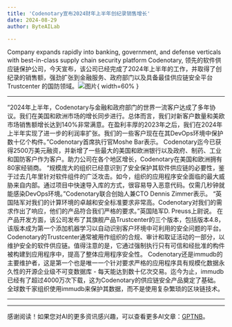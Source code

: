 ```yaml
---
title: 'Codenotary宣布2024财年上半年创纪录销售增长'
date: 2024-08-29
author: ByteAILab

---
```


Company expands rapidly into banking, government, and defense verticals with best-in-class supply chain security platform
Codenotary, 领先的软件供应链保护公司，今天宣布，该公司已经完成了2024年上半年的工作，并取得了创纪录的销售额，强劲扩张到金融服务、政府部门以及具备最佳供应链安全平台 Trustcenter 的国防领域。![图片](https://ai-techpark.com/wp-content/uploads/2024/08/Codenot-960x540.jpg){ width=60% }

---

“2024年上半年，Codenotary与金融和政府部门的世界一流客户达成了多年协议。我们在美国和欧洲市场的增长同步进行。总体而言，我们对新客户数量和美欧市场销售额增长达到140%非常满意。在盈利丰厚的2023年之后，我们在2024年上半年实现了进一步的利润率扩张。我们的一些客户现在在其DevOps环境中保护数十亿个构件。”Codenotary首席执行官Moshe Bar表示。
Codenotary迄今已获得2500万美元融资，并新增了一些最大的美国和欧洲银行以及政府、制药、工业和国防客户作为客户。助力公司在各个地区增长，Codenotary在美国和欧洲拥有80家经销商。
“规模庞大的组织已经意识到了安全保护其软件供应链的必要性，鉴于过去几年里针对软件组件的广泛攻击。如今，组织的应用程序安全面临的最大威胁来自内部。通过项目中快速导入库的方式，很容易导入恶意代码。仅需几秒钟就能感染DevOps环境。”Codenotary联合创始人兼CTO Dennis Zimmer表示。
“英国陆军对我们的计算环境的卓越和安全标准要求非常高。Codenotary对我们的需求作出了响应，他们的产品符合我们严格的要求。”英国陆军D. Preuss上尉说。
在产品开发方面，该公司发布了其旗舰产品Trustcenter的三个版本，包括版本4.8，该版本成为第一个添加机器学习以自动识别客户环境中可利用的安全问题的平台。 Codenotary的Trustcenter通常被用作组织的合规、审计和取证活动的一部分，以维护安全的软件供应链。值得注意的是，它通过强制执行只有可信和经批准的构件被构建到应用程序中，提高了整体应用程序安全性。
Codenotary还是immudb的主要维护者，这是第一个也是唯一一个针对要求严格的应用程序具有规模化数据永久性的开源企业级不可变数据库 - 每天能达到数十亿次交易。迄今为止，immudb已经有了超过4000万次下载，这为Codenotary的供应链安全产品奠定了基础。全球数千家组织使用immudb来保护其数据，而不是使用复杂繁琐的区块链技术。

---
---
感谢阅读！如果您对AI的更多资讯感兴趣，可以查看更多AI文章：[GPTNB](https://gptnb.com)。